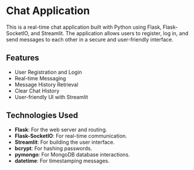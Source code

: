 # Chat Application

This is a real-time chat application built with Python using Flask, Flask-SocketIO, and Streamlit. The application allows users to register, log in, and send messages to each other in a secure and user-friendly interface.

## Features

- User Registration and Login
- Real-time Messaging
- Message History Retrieval
- Clear Chat History
- User-friendly UI with Streamlit

## Technologies Used

- **Flask**: For the web server and routing.
- **Flask-SocketIO**: For real-time communication.
- **Streamlit**: For building the user interface.
- **bcrypt**: For hashing passwords.
- **pymongo**: For MongoDB database interactions.
- **datetime**: For timestamping messages.






